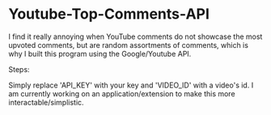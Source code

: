 # Youtube-Top-Comments-API

I find it really annoying when YouTube comments do not showcase the most upvoted comments, but are random assortments of comments, which is why I built this program using the Google/Youtube API. 

Steps:

Simply replace 'API_KEY' with your key and 'VIDEO_ID' with a video's id. I am currently working on an application/extension to make this more interactable/simplistic. 
